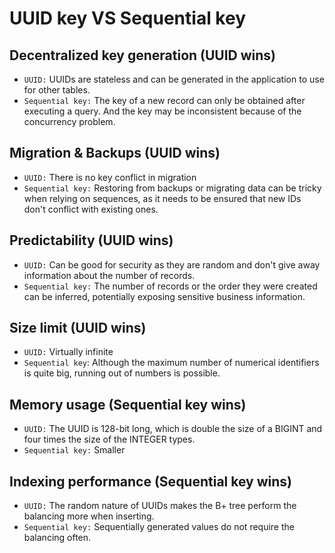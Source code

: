 # UUID key VS Sequential key
## Decentralized key generation (UUID wins)
- `UUID:` UUIDs are stateless and can be generated in the application to use for other tables.
- `Sequential key:` The key of a new record can only be obtained after executing a query. And the key may be inconsistent because of the concurrency problem.
## Migration & Backups (UUID wins)
- `UUID:` There is no key conflict in migration
- `Sequential key:` Restoring from backups or migrating data can be tricky when relying on sequences, as it needs to be ensured that new IDs don't conflict with existing ones.
## Predictability (UUID wins)
- `UUID:` Can be good for security as they are random and don't give away information about the number of records.
- `Sequential key:` The number of records or the order they were created can be inferred, potentially exposing sensitive business information.
## Size limit (UUID wins)
- `UUID:` Virtually infinite
- `Sequential key`: Although the maximum number of numerical identifiers is quite big, running out of numbers is possible.
## Memory usage (Sequential key wins)
- `UUID:` The UUID is 128-bit long, which is double the size of a BIGINT and four times the size of the INTEGER types.
- `Sequential key:` Smaller
## Indexing performance (Sequential key wins)
- `UUID:` The random nature of UUIDs makes the B+ tree perform the balancing more when inserting.
- `Sequential key:` Sequentially generated values do not require the balancing often.
